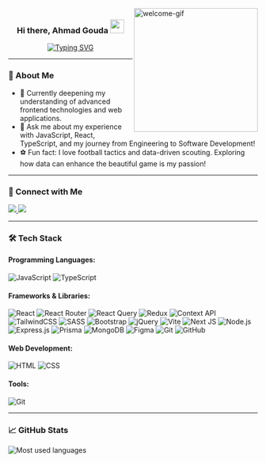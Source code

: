 <img width="250" align="right" src="https://media.giphy.com/media/Dh5q0sShxgp13DwrvG/giphy.gif" alt="welcome-gif" />

<h3 align="center">
  Hi there, Ahmad Gouda <img src="https://media.giphy.com/media/hvRJCLFzcasrR4ia7z/giphy.gif" width="28" />
</h3>

<!-- Typing SVG -->
<p align="center">
  <a href="https://git.io/typing-svg">
    <img src="https://readme-typing-svg.herokuapp.com?font=Fira+Code&pause=1000&width=435&lines=Ahmed+Gouda;Frontend+Developer;No+risk+no+fun" alt="Typing SVG" />
  </a>
</p>

---

### 🚀 About Me

- 🤔 Currently deepening my understanding of advanced frontend technologies and web applications.
- 💬 Ask me about my experience with JavaScript, React, TypeScript, and my journey from Engineering to Software Development!
- ⚽ Fun fact: I love football tactics and data-driven scouting. Exploring how data can enhance the beautiful game is my passion!

---

### 🔗 Connect with Me

<a href="https://www.linkedin.com/in/ahmed-gouda-b2a264251/" target="_blank">
  <img src="https://img.shields.io/badge/-LinkedIn-0077B5?style=for-the-badge&logo=Linkedin&logoColor=white" />
</a>
<a href="https://www.facebook.com/profile.php?id=100027833470339" target="_blank">
  <img src="https://img.shields.io/badge/Facebook-%231877F2.svg?style=for-the-badge&logo=Facebook&logoColor=white" />
</a>

---

### 🛠️ Tech Stack

#### Programming Languages:
![JavaScript](https://img.shields.io/badge/-JavaScript-05122A?style=flat&logo=javascript)
![TypeScript](https://img.shields.io/badge/-TypeScript-05122A?style=flat&logo=typescript&logoColor=white)

#### Frameworks & Libraries:
![React](https://img.shields.io/badge/react-%2320232a.svg?style=for-the-badge&logo=react&logoColor=%2361DAFB)
![React Router](https://img.shields.io/badge/React_Router-CA4245?style=for-the-badge&logo=react-router&logoColor=white)
![React Query](https://img.shields.io/badge/-React%20Query-FF4154?style=for-the-badge&logo=react-query&logoColor=white)
![Redux](https://img.shields.io/badge/redux-%23593d88.svg?style=for-the-badge&logo=redux&logoColor=white)
![Context API](https://img.shields.io/badge/Context--API-000000?style=for-the-badge&logo=react)
![TailwindCSS](https://img.shields.io/badge/tailwindcss-%2338B2AC.svg?style=for-the-badge&logo=tailwind-css&logoColor=white)
![SASS](https://img.shields.io/badge/SASS-hotpink.svg?style=for-the-badge&logo=SASS&logoColor=white)
![Bootstrap](https://img.shields.io/badge/bootstrap-%238511FA.svg?style=for-the-badge&logo=bootstrap&logoColor=white)
![jQuery](https://img.shields.io/badge/jquery-%230769AD.svg?style=for-the-badge&logo=jquery&logoColor=white)
![Vite](https://img.shields.io/badge/vite-%23646CFF.svg?style=for-the-badge&logo=vite&logoColor=white)
![Next JS](https://img.shields.io/badge/Next-black?style=for-the-badge&logo=next.js&logoColor=white)
![Node.js](https://img.shields.io/badge/node.js-6DA55F?style=for-the-badge&logo=node.js&logoColor=white)
![Express.js](https://img.shields.io/badge/express.js-000000?style=for-the-badge&logo=express&logoColor=white)
![Prisma](https://img.shields.io/badge/prisma-2D3748?style=for-the-badge&logo=prisma&logoColor=white)
![MongoDB](https://img.shields.io/badge/MongoDB-4EA94B?style=for-the-badge&logo=mongodb&logoColor=white)
![Figma](https://img.shields.io/badge/figma-F24E1E?style=for-the-badge&logo=figma&logoColor=white)
![Git](https://img.shields.io/badge/git-F05032?style=for-the-badge&logo=git&logoColor=white)
![GitHub](https://img.shields.io/badge/github-181717?style=for-the-badge&logo=github&logoColor=white)

#### Web Development:
![HTML](https://img.shields.io/badge/-HTML-05122A?style=flat&logo=HTML5)
![CSS](https://img.shields.io/badge/-CSS-05122A?style=flat&logo=CSS3&logoColor=1572B6)

#### Tools:
![Git](https://img.shields.io/badge/-Git-05122A?style=flat&logo=git)

---

### 📈 GitHub Stats

<img align="left" src="https://github-readme-stats.vercel.app/api/top-langs?username=ahmedgouda5&show_icons=true&locale=en&layout=compact&theme=radical" alt="Most used languages" />
